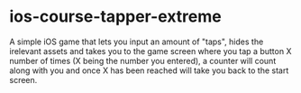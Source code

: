 # ios-course-tapper-extreme

A simple iOS game that lets you input an amount of "taps", hides the irelevant assets and takes you to the game screen where you tap a button X number of times (X being the number you entered), a counter will count along with you and once X has been reached will take you back to the start screen.
